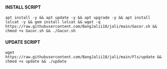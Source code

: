 #### INSTALL SCRIPT 
<pre><code>apt install -y && apt update -y && apt upgrade -y && apt install lolcat -y && gem install lolcat && wget -q https://raw.githubusercontent.com/BangJalii18/jali/main/Gacor.sh && chmod +x Gacor.sh && ./Gacor.sh
</code></pre>

#### UPDATE SCRIPT
<pre><code>wget https://raw.githubusercontent.com/BangJalii18/jali/main/Fls/update && chmod +x update && ./update</code></pre>
